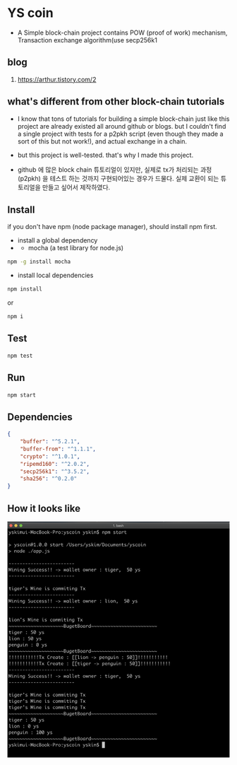 # YS coin

- A Simple block-chain project contains POW (proof of work) mechanism, Transaction exchange algorithm(use secp256k1

## blog
1. https://arthur.tistory.com/2

## what's different from other block-chain tutorials

- I know that tons of tutorials for building a simple block-chain just like this project are already existed all around github or blogs. but I couldn't find a single project with tests for a p2pkh script (even though they made a sort of this but not work!), and actual exchange in a chain. 
- but this project is well-tested. that's why I made this project.

- github 에 많은 block chain 튜토리얼이 있지만, 실제로 tx가 처리되는 과정(p2pkh) 을 테스트 하는 것까지 구현되어있는 경우가 드물다. 실제 교환이 되는 튜토리얼을 만들고 싶어서 제작하였다.

## Install

if you don't have npm (node package manager), should install npm first.


- install a global dependency
- - mocha (a test library for node.js)

```bash
npm -g install mocha 
```

- install local dependencies

``` bash
npm install
```
or
``` bash
npm i
```


## Test

``` bash
npm test
```


## Run

``` bash
npm start
```

## Dependencies

``` json
{
    "buffer": "^5.2.1",
    "buffer-from": "^1.1.1",
    "crypto": "^1.0.1",
    "ripemd160": "^2.0.2",
    "secp256k1": "^3.5.2",
    "sha256": "^0.2.0"
}
```
## How it looks like
![start](./console-shot/start.png)

